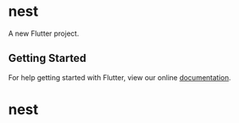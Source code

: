 # nest

A new Flutter project.

## Getting Started

For help getting started with Flutter, view our online
[documentation](https://flutter.io/).
# nest
